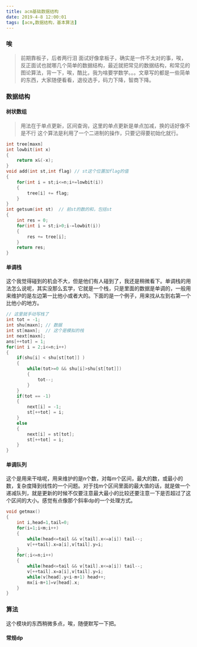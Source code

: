 ```yaml
---
title: acm基础数据结构
date: 2019-4-8 12:00:01
tags: [acm,数据结构，基本算法]
---
```


### 唉
> 前期靠板子，后者两行泪
面试好像拿板子，确实是一件不太对的事，唉，反正面试也就哪几个简单的数据结构，最近就把常见的数据结构，和常见的图论算法，背一下，唉，酷比，我为啥要学数学。。。文章写的都是一些简单的东西，大家随便看看，退役选手，码力下降，智商下降。

### 数据结构

#### 树状数组

> 用法在于单点更新，区间查询，这里的单点更新是单点加减，换的话好像不是不行
这个算法是利用了一个二进制的操作，只要记得要初始化就行。
```cpp
int tree[maxn]
int lowbit(int x)
{
    return x&(-x);
}
void add(int st,int flag) // st这个位置加flag的值
{
    for(int i = st;i<=n;i+=lowbit(i))
    {
        tree[i] += flag;
    }
}
int getsum(int st)  // 前st的数的和，包括st
{
    int res = 0;
    for(int i = st;i>0;i-=lowbit(i))
    {
        res += tree[i];
    }
    return res;
}
```

#### 单调栈
这个我觉得碰到的机会不大，但是他们有人碰到了，我还是稍微看下。单调栈的用法怎么说呢，其实没那么玄学，它就是一个栈，只是里面的数据是单调的，一般用来维护的是左边第一比他小或者大的。下面的是一个例子，用来找从左到右第一个比他小的地方。

```cpp
// 这里就手动写栈了
int tot = -1;
int shu[maxn]; // 数据
int st[maxn];  // 这个是模拟的栈
int next[maxn];
ans[++tot] = 1; 
for(int i = 2;i<=n;i++)
{
    if(shu[i] < shu[st[tot]] )
    {
        while(tot>=0 && shu[i]>shu[st[tot]])
        {
            tot--;
        }    
    }
    if(tot == -1)
    {
        next[i] = -1;
        st[++tot] = i;
    }
    else
    {
        next[i] = st[tot];
        st[++tot] = i;
    }
}
```

#### 单调队列
这个是用来干啥呢，用来维护的是n个数，对每m个区间，最大的数，或最小的数，复杂度降到线性的一个问题。对于找m个区间里面的最大值的话，就是做一个递减队列，就是更新的时候不仅要注意最大最小的比较还要注意一下是否超过了这个区间的大小。感觉有点像那个斜率dp的一个处理方式。
```cpp
void getmax()
{
    int i,head=1,tail=0;
    for(i=1;i<m;i++)
    {
        while(head<=tail && v[tail].x<=a[i]) tail--;
        v[++tail].x=a[i],v[tail].y=i;
    }
    for(;i<=n;i++)
    {
        while(head<=tail && v[tail].x<=a[i]) tail--;
        v[++tail].x=a[i],v[tail].y=i;
        while(v[head].y<i-m+1) head++;
        mx[i-m+1]=v[head].x;
    }
}
```
### 算法

这个模块的东西稍微多点，唉，随便默写一下把。
#### 常规dp
```cpp


```
